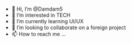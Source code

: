 - 👋 Hi, I’m @Damdam5
- 👀 I’m interested in TECH
- 🌱 I’m currently learning UI/UX
- 💞️ I’m looking to collaborate on a foreign project
- 📫 How to reach me ...

<!---
Damdam5/Damdam5 is a ✨ special ✨ repository because its `README.md` (this file) appears on your GitHub profile.
You can click the Preview link to take a look at your changes.
--->
